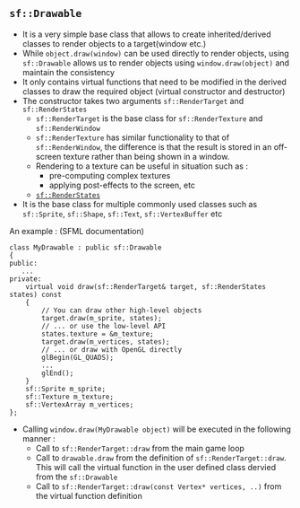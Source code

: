 ## `sf::Drawable` 

* It is a very simple base class that allows to create inherited/derived classes to render objects to a target(window etc.)
* While `object.draw(window)` can be used directly to render objects, using `sf::Drawable` allows us to render objects using `window.draw(object)` and maintain the consistency
* It only contains virtual functions that need to be modified in the derived classes to draw the required object (virtual constructor and destructor)
* The constructor takes two arguments `sf::RenderTarget` and `sf::RenderStates`
  * `sf::RenderTarget` is the base class for `sf::RenderTexture` and `sf::RenderWindow`
  * `sf::RenderTexture` has similar functionality to that of `sf::RenderWindow`, the difference is that the result is stored in an off-screen texture rather than 
  being shown in a window.
  * Rendering to a texture can be useful in situation such as :
    * pre-computing complex textures
    * applying post-effects to the screen, etc
  * [`sf::RenderStates`](https://github.com/agabhi017/Learning-Cpp/tree/main/SFML/Drawing-Stuff/sf::RenderStates)
* It is the base class for multiple commonly used classes such as `sf::Sprite`, `sf::Shape`, `sf::Text`, `sf::VertexBuffer` etc


An example : (SFML documentation)
```
class MyDrawable : public sf::Drawable
{
public:
   ...
private:
    virtual void draw(sf::RenderTarget& target, sf::RenderStates states) const
    {
        // You can draw other high-level objects
        target.draw(m_sprite, states);
        // ... or use the low-level API
        states.texture = &m_texture;
        target.draw(m_vertices, states);
        // ... or draw with OpenGL directly
        glBegin(GL_QUADS);
        ...
        glEnd();
    }
    sf::Sprite m_sprite;
    sf::Texture m_texture;
    sf::VertexArray m_vertices;
};
```
* Calling `window.draw(MyDrawable object)` will be executed in the following manner :
  * Call to `sf::RenderTarget::draw` from the main game loop
  * Call to `drawable.draw` from the definition of `sf::RenderTarget::draw`. This will call the virtual function in the user defined class 
  dervied from the `sf::Drawable`
  * Call to `sf::RenderTarget::draw(const Vertex* vertices, ..)` from the virtual function definition

